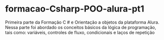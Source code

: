 # formacao-Csharp-POO-alura-pt1
Primeira parte da Formação C # e Orientação a objetos da plataforma Alura. Nessa parte foi abordado os conceitos básicos da lógica de programação, tais como: variáveis, controles de fluxo, condicionais e laços de repetição

